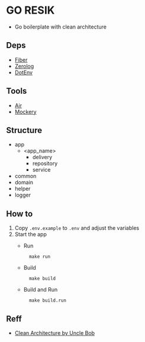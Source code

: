 # GO RESIK

- Go boilerplate with clean architecture

## Deps

- [Fiber](https://docs.gofiber.io/)
- [Zerolog](https://github.com/rs/zerolog)
- [DotEnv](https://github.com/joho/godotenv)

## Tools

- [Air](https://github.com/cosmtrek/air)
- [Mockery](https://github.com/vektra/mockery)

## Structure

- app
  - <app_name>
    - delivery
    - repository
    - service
- common
- domain
- helper
- logger

## How to

1. Copy `.env.example` to `.env` and adjust the variables
2. Start the app
   - Run

       ```shell
         make run
       ```

   - Build

       ```shell
         make build
       ```

   - Build and Run

       ```shell
         make build.run
       ```

## Reff

- [Clean Architecture by Uncle Bob](https://blog.cleancoder.com/uncle-bob/2012/08/13/the-clean-architecture.html)
